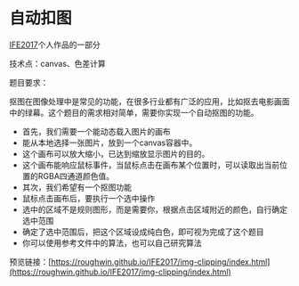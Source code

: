 # 自动扣图
[IFE2017](https://roughwin.github.io/IFE2017/)个人作品的一部分

技术点：canvas、色差计算

题目要求：

抠图在图像处理中是常见的功能，在很多行业都有广泛的应用，比如抠去电影画面中的绿幕。这个题目的需求相对简单，需要你实现一个自动抠图的功能。
* 首先，我们需要一个能动态载入图片的画布
* 能从本地选择一张图片，放到一个canvas容器中。
* 这个画布可以放大缩小，已达到缩放显示图片的目的。
* 这个画布能响应鼠标事件，当鼠标点击在画布某个位置时，可以读取出当前位置的RGBA四通道颜色值。
* 其次，我们希望有一个抠图功能
* 鼠标点击画布后，要执行一个选中操作
* 选中的区域不是规则图形，而是需要你，根据点击区域附近的颜色，自行确定选中范围
* 确定了选中范围后，把这个区域设成纯白色，即可视为完成了这个题目
* 你可以使用参考文件中的算法，也可以自己研究算法

预览链接：[https://roughwin.github.io/IFE2017/img-clipping/index.html](https://roughwin.github.io/IFE2017/img-clipping/index.html)